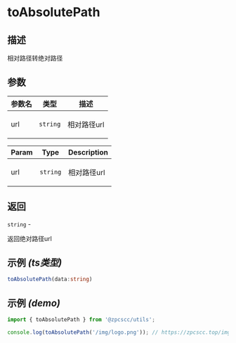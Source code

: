 # toAbsolutePath

## 描述

<p>相对路径转绝对路径</p>

## 参数

| 参数名 | 类型                | 描述               |
| ------ | ------------------- | ------------------ |
| url    | <code>string</code> | <p>相对路径url</p> |

| Param | Type                | Description        |
| ----- | ------------------- | ------------------ |
| url   | <code>string</code> | <p>相对路径url</p> |

## 返回

<code>string</code> - <p>返回绝对路径url</p>

## 示例 _(ts类型)_

```typescript
toAbsolutePath(data:string)
```

## 示例 _(demo)_

```typescript
import { toAbsolutePath } from '@zpcscc/utils';

console.log(toAbsolutePath('/img/logo.png')); // https://zpcscc.top/img/logo.png
```

